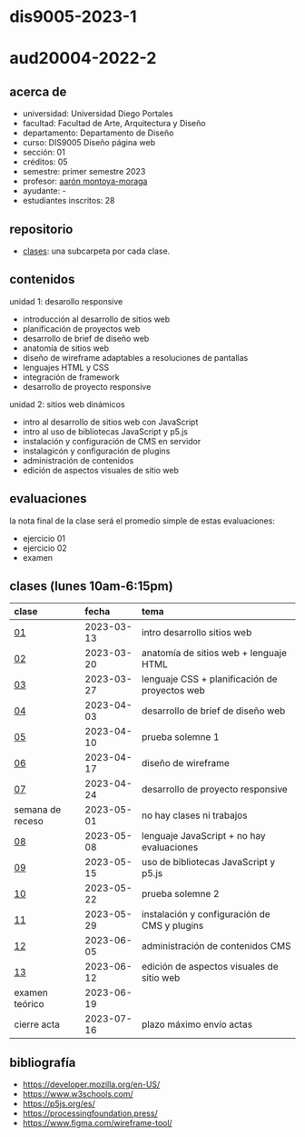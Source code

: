 # dis9005-2023-1

# aud20004-2022-2

## acerca de

- universidad: Universidad Diego Portales
- facultad: Facultad de Arte, Arquitectura y Diseño
- departamento: Departamento de Diseño
- curso: DIS9005 Diseño página web
- sección: 01
- créditos: 05
- semestre: primer semestre 2023
- profesor: [aarón montoya-moraga](https://montoyamoraga.io)
- ayudante: -
- estudiantes inscritos: 28

## repositorio

- [clases](./clases/): una subcarpeta por cada clase.

## contenidos

unidad 1: desarollo responsive

- introducción al desarrollo de sitios web
- planificación de proyectos web
- desarrollo de brief de diseño web
- anatomía de sitios web
- diseño de wireframe adaptables a resoluciones de pantallas
- lenguajes HTML y CSS
- integración de framework
- desarrollo de proyecto responsive

unidad 2: sitios web dinámicos

- intro al desarrollo de sitios web con JavaScript
- intro al uso de bibliotecas JavaScript y p5.js
- instalación y configuración de CMS en servidor
- instalagicón y configuración de plugins
- administración de contenidos
- edición de aspectos visuales de sitio web

## evaluaciones

la nota final de la clase será el promedio simple de estas evaluaciones:

- ejercicio 01
- ejercicio 02
- examen

## clases (lunes 10am-6:15pm)

| clase                  | fecha      | tema                                          |
| :--------------------- | :--------- | :-------------------------------------------- |
| [01](clases/clase-01/) | 2023-03-13 | intro desarrollo sitios web                   |
| [02](clases/clase-02/) | 2023-03-20 | anatomía de sitios web + lenguaje HTML        |
| [03](clases/clase-03/) | 2023-03-27 | lenguaje CSS + planificación de proyectos web |
| [04](clases/clase-04/) | 2023-04-03 | desarrollo de brief de diseño web             |
| [05](clases/clase-05/) | 2023-04-10 | prueba solemne 1                              |
| [06](clases/clase-06/) | 2023-04-17 | diseño de wireframe                           |
| [07](clases/clase-07/) | 2023-04-24 | desarrollo de proyecto responsive             |
| semana de receso       | 2023-05-01 | no hay clases ni trabajos                     |
| [08](clases/clase-08/) | 2023-05-08 | lenguaje JavaScript + no hay evaluaciones     |
| [09](clases/clase-09/) | 2023-05-15 | uso de bibliotecas JavaScript y p5.js         |
| [10](clases/clase-10/) | 2023-05-22 | prueba solemne 2                              |
| [11](clases/clase-11/) | 2023-05-29 | instalación y configuración de CMS y plugins  |
| [12](clases/clase-12/) | 2023-06-05 | administración de contenidos CMS              |
| [13](clases/clase-13/) | 2023-06-12 | edición de aspectos visuales de sitio web     |
| examen teórico         | 2023-06-19 |                                               |
| cierre acta            | 2023-07-16 | plazo máximo envío actas                      |

## bibliografía

- https://developer.mozilla.org/en-US/
- https://www.w3schools.com/
- https://p5js.org/es/
- https://processingfoundation.press/
- https://www.figma.com/wireframe-tool/
